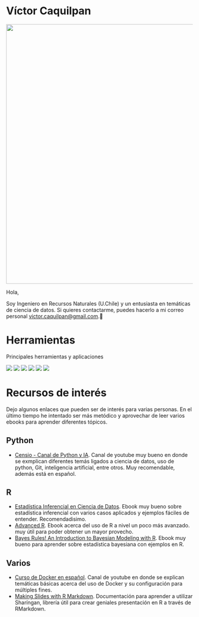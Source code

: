# Víctor Caquilpan

<p align="center">
<img src="https://miro.medium.com/max/1200/1*008eIu9lG7QVmhGNNy9RpA.jpeg" width="700px">
</p>

Hola, 

Soy Ingeniero en Recursos Naturales (U.Chile) y un entusiasta en temáticas de ciencia de datos. Si quieres contactarme, puedes hacerlo a mi correo personal victor.caquilpan@gmail.com.🌱

# Herramientas

Principales herramientas y aplicaciones

![](https://img.shields.io/badge/OS-Linux-informational?style=flat&logo=<LOGO_NAME>&logoColor=white&color=2bbc8a) ![](https://img.shields.io/badge/OS-Windows-informational?style=flat&logo=<LOGO_NAME>&logoColor=white&color=2bbc8a) ![](https://img.shields.io/badge/Code-Python-informational?style=flat&logo=<LOGO_NAME>&logoColor=white&color=green) ![](https://img.shields.io/badge/Code-R-informational?style=flat&logo=<LOGO_NAME>&logoColor=white&color=green) ![](https://img.shields.io/badge/Code-SQL-informational?style=flat&logo=<LOGO_NAME>&logoColor=white&color=green) ![](https://img.shields.io/badge/Tools-PowerBI-informational?style=flat&logo=<LOGO_NAME>&logoColor=white&color=orange)

# Recursos de interés

Dejo algunos enlaces que pueden ser de interés para varias personas. En el último tiempo he intentado ser más metódico y aprovechar de leer varios ebooks para aprender diferentes tópicos.

## Python

* [Censio - Canal de Python y IA](https://www.youtube.com/c/sensio-ia). Canal de youtube muy bueno en donde se exmplican diferentes temás ligados a ciencia de datos, uso de python, Git, inteligencia artificial, entre otros. Muy recomendable, además está en español.

## R

* [Estadística Inferencial en Ciencia de Datos](https://moderndive.com/). Ebook muy bueno sobre estadística inferencial con varios casos aplicados y ejemplos fáciles de entender. Recomendadisimo.
* [Advanced R](https://adv-r.hadley.nz/). Ebook acerca del uso de R a nivel un poco más avanzado. muy útil para poder obtener un mayor provecho.
* [Bayes Rules! An Introduction to Bayesian Modeling with R](https://www.bayesrulesbook.com/). Ebook muy bueno para aprender sobre estadística bayesiana con ejemplos en R.

## Varios

* [Curso de Docker en español](https://www.youtube.com/watch?v=UZpyvK6UGFo&list=PLqRCtm0kbeHAep1hc7yW-EZQoAJqSTgD-). Canal de youtube en donde se explican temáticas básicas acerca del uso de Docker y su configuración para múltiples fines.
* [Making Slides with R Markdown](https://arm.rbind.io/slides/xaringan.html#5). Documentación para aprender a utilizar Sharíngan, librería útil para crear geniales presentación en R a través de RMarkdown.




